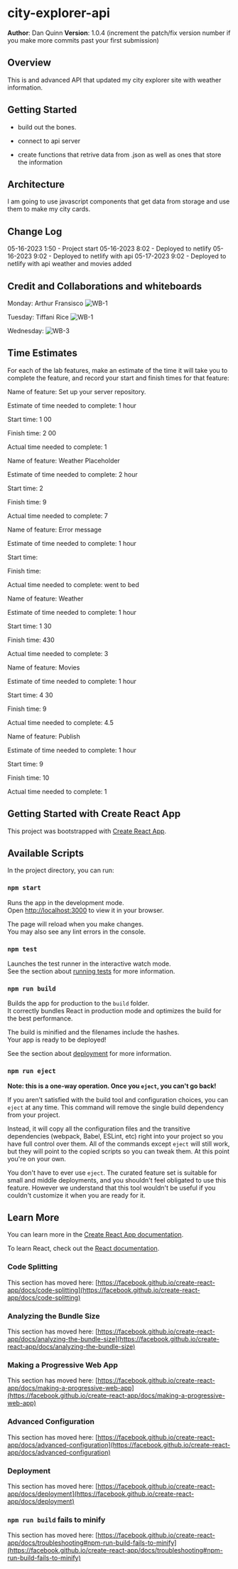 # city-explorer-api

**Author**: Dan Quinn
**Version**: 1.0.4 (increment the patch/fix version number if you make more commits past your first submission)

## Overview
This is and advanced API that updated my city explorer site with weather information.

## Getting Started

- build out the bones.

- connect to api server

- create functions that retrive data from .json as well as ones that store the information

## Architecture

I am going to use javascript components that get data from storage and use them to make my city cards.

## Change Log

05-16-2023 1:50 - Project start
05-16-2023 8:02 - Deployed to netlify
05-16-2023 9:02 - Deployed to netlify with api
05-17-2023 9:02 - Deployed to netlify with api weather and movies added

<!-- Use this area to document the iterative changes made to your application as each feature is successfully implemented. Use time stamps. Here's an example:

01-01-2001 4:59pm - Application now has a fully-functional express server, with a GET route for the location resource. -->

## Credit and Collaborations and whiteboards
<!-- Give credit (and a link) to other people or resources that helped you build this application. -->
Monday:
Arthur Fransisco
![WB-1](./Whiteboard-1.png)

Tuesday:
Tiffani Rice
![WB-1](./tiffifani.png)

Wednesday:
![WB-3](./apiday4.png)

## Time Estimates
For each of the lab features, make an estimate of the time it will take you to complete the feature, and record your start and finish times for that feature:

Name of feature: Set up your server repository.

Estimate of time needed to complete: 1 hour

Start time: 1 00

Finish time: 2 00

Actual time needed to complete: 1


Name of feature: Weather Placeholder

Estimate of time needed to complete: 2 hour

Start time: 2

Finish time: 9

Actual time needed to complete: 7

Name of feature: Error message

Estimate of time needed to complete: 1 hour

Start time: 

Finish time: 

Actual time needed to complete: went to bed

Name of feature: Weather

Estimate of time needed to complete: 1 hour

Start time: 1 30

Finish time: 430

Actual time needed to complete: 3

Name of feature: Movies

Estimate of time needed to complete: 1 hour

Start time: 4 30

Finish time:  9

Actual time needed to complete: 4.5

Name of feature: Publish

Estimate of time needed to complete: 1 hour

Start time: 9

Finish time: 10

Actual time needed to complete: 1





## Getting Started with Create React App

This project was bootstrapped with [Create React App](https://github.com/facebook/create-react-app).

## Available Scripts

In the project directory, you can run:

### `npm start`

Runs the app in the development mode.\
Open [http://localhost:3000](http://localhost:3000) to view it in your browser.

The page will reload when you make changes.\
You may also see any lint errors in the console.

### `npm test`

Launches the test runner in the interactive watch mode.\
See the section about [running tests](https://facebook.github.io/create-react-app/docs/running-tests) for more information.

### `npm run build`

Builds the app for production to the `build` folder.\
It correctly bundles React in production mode and optimizes the build for the best performance.

The build is minified and the filenames include the hashes.\
Your app is ready to be deployed!

See the section about [deployment](https://facebook.github.io/create-react-app/docs/deployment) for more information.

### `npm run eject`

**Note: this is a one-way operation. Once you `eject`, you can't go back!**

If you aren't satisfied with the build tool and configuration choices, you can `eject` at any time. This command will remove the single build dependency from your project.

Instead, it will copy all the configuration files and the transitive dependencies (webpack, Babel, ESLint, etc) right into your project so you have full control over them. All of the commands except `eject` will still work, but they will point to the copied scripts so you can tweak them. At this point you're on your own.

You don't have to ever use `eject`. The curated feature set is suitable for small and middle deployments, and you shouldn't feel obligated to use this feature. However we understand that this tool wouldn't be useful if you couldn't customize it when you are ready for it.

## Learn More

You can learn more in the [Create React App documentation](https://facebook.github.io/create-react-app/docs/getting-started).

To learn React, check out the [React documentation](https://reactjs.org/).

### Code Splitting

This section has moved here: [https://facebook.github.io/create-react-app/docs/code-splitting](https://facebook.github.io/create-react-app/docs/code-splitting)

### Analyzing the Bundle Size

This section has moved here: [https://facebook.github.io/create-react-app/docs/analyzing-the-bundle-size](https://facebook.github.io/create-react-app/docs/analyzing-the-bundle-size)

### Making a Progressive Web App

This section has moved here: [https://facebook.github.io/create-react-app/docs/making-a-progressive-web-app](https://facebook.github.io/create-react-app/docs/making-a-progressive-web-app)

### Advanced Configuration

This section has moved here: [https://facebook.github.io/create-react-app/docs/advanced-configuration](https://facebook.github.io/create-react-app/docs/advanced-configuration)

### Deployment

This section has moved here: [https://facebook.github.io/create-react-app/docs/deployment](https://facebook.github.io/create-react-app/docs/deployment)

### `npm run build` fails to minify

This section has moved here: [https://facebook.github.io/create-react-app/docs/troubleshooting#npm-run-build-fails-to-minify](https://facebook.github.io/create-react-app/docs/troubleshooting#npm-run-build-fails-to-minify)
